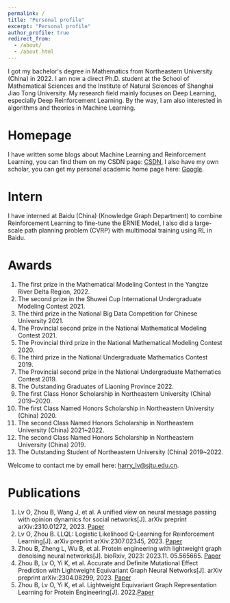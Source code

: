 ```yaml
---
permalink: /
title: "Personal profile"
excerpt: "Personal profile"
author_profile: true
redirect_from: 
  - /about/
  - /about.html
---
```


I got my bachelor's degree in Mathematics from Northeastern University (China) in 2022. I am now a direct Ph.D. student at the School of Mathematical Sciences and the Institute of Natural Sciences of Shanghai Jiao Tong University.  My research field mainly focuses on Deep Learning, especially Deep Reinforcement Learning. By the way, I am also interested in algorithms and theories in Machine Learning.


Homepage
======
I have written some blogs about Machine Learning and Reinforcement Learning, you can find them on my CSDN page:
[CSDN](https://blog.csdn.net/lvoutongyi?spm=1000.2115.3001.5343), I also have my own scholar, you can get my personal academic home page here: [Google](https://scholar.google.com.hk/citations?hl=zh-CN&user=1ZFUKEIAAAAJ).


Intern
======
I have interned at Baidu (China) (Knowledge Graph Department) to combine Reinforcement Learning to fine-tune 
the ERNIE Model, I also did a large-scale path planning problem (CVRP) with multimodal training using RL in Baidu.



Awards
======
1. The first prize in the Mathematical Modeling Contest in the Yangtze River Delta Region, 2022.
2. The second prize in the Shuwei Cup International Undergraduate Modeling Contest 2021.
3. The third prize in the National Big Data Competition for Chinese University 2021.
4. The Provincial second prize in the National Mathematical Modeling Contest 2021.
5. The Provincial third prize in the National Mathematical Modeling Contest 2020.
6. The third prize in the National Undergraduate Mathematics Contest 2019.
7. The Provincial second prize in the National Undergraduate Mathematics Contest 2019.
8. The Outstanding Graduates of Liaoning Province 2022.
9. The first Class Honor Scholarship in Northeastern University (China) 2019~2020.
10. The first Class Named Honors Scholarship in Northeastern University (China) 2020.
11. The second Class Named Honors Scholarship in Northeastern University (China) 2021~2022.
12. The second Class Named Honors Scholarship in Northeastern University (China) 2019.
13. The Outstanding Student of Northeastern University (China) 2019~2022.

Welcome to contact me by email here: harry_lv@sjtu.edu.cn.


Publications
======
1. Lv O, Zhou B, Wang J, et al. A unified view on neural message passing with opinion dynamics for social networks[J]. arXiv preprint arXiv:2310.01272, 2023. [Paper](https://arxiv.org/abs/2310.01272)
2. Lv O, Zhou B. LLQL: Logistic Likelihood Q-Learning for Reinforcement Learning[J]. arXiv preprint arXiv:2307.02345, 2023. [Paper](https://arxiv.org/abs/2307.02345)
3. Zhou B, Zheng L, Wu B, et al. Protein engineering with lightweight graph denoising neural networks[J]. bioRxiv, 2023: 2023.11. 05.565665. [Paper](https://www.biorxiv.org/content/10.1101/2023.11.05.565665v1.abstract)
4. Zhou B, Lv O, Yi K, et al. Accurate and Definite Mutational Effect Prediction with Lightweight Equivariant Graph Neural Networks[J]. arXiv preprint arXiv:2304.08299, 2023. [Paper](https://arxiv.org/abs/2304.08299)
5. Zhou B, Lv O, Yi K, et al. Lightweight Equivariant Graph Representation Learning for Protein Engineering[J]. 2022.[Paper](https://ins.sjtu.edu.cn/people/lhong/papers/articles/LGN-NeurIPS2022-Lightweight%20Equivariant%20Graph%20Representation%20Learning%20for%20Protein%20Engineering.pdf)







